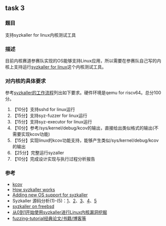 ## task 3

### 题目
支持syzkaller for linux内核测试工具

### 描述
目前内核赛道参赛队实现的OS能够支持Linux应用，所以需要在参赛队自己写的内核上支持运行[syzkaller for linux](https://github.com/google/syzkalle)这个内核测试工具。

### 对内核的具体要求
参考[syzkaller的工作流程](https://github.com/google/syzkaller/blob/master/docs/internals.md)列出如下要求。硬件环境是qemu for riscv64。总分100分。
1. 【10分】支持sshd for linux运行
2. 【15分】支持syz-fuzzer for linux运行
3. 【15分】支持syz-executor for linux运行
4. 【10分】参考/sys/kernel/debug/kcov的输出，直接给出类似格式的输出(不需要实现kcov功能)
5. 【15分】实现linux的kcov功能支持，能够产生类似/sys/kernel/debug/kcov的输出
6. 【25分】完整运行syzaller
7. 【10分】完成设计实现与执行过程分析报告

### 参考
- [kcov](https://www.kernel.org/doc/html/latest/dev-tools/kcov.html)
- [How syzkaller works](https://github.com/google/syzkaller/blob/master/docs/internals.md)
- [Adding new OS support for syzkaller](https://github.com/google/syzkaller/blob/master/docs/adding_new_os_support.md)
- Syzkaller 源码分析(1)-(5)：[1](https://xz.aliyun.com/t/5079)、[2](https://xz.aliyun.com/t/5098)、[3](https://xz.aliyun.com/t/5154)、[4](https://xz.aliyun.com/t/5223)、[5](https://xz.aliyun.com/t/5401)
- [syzkaller on freebsd](https://freebsdfoundation.org/wp-content/uploads/2021/01/Kernel-Fuzzing.pdf)
- [从0到1开始使用syzkaller进行Linux内核漏洞挖掘](https://bbs.kanxue.com/thread-265405.htm)
- [fuzzing-tutorial经典论文/书籍/博客等](https://github.com/liyansong2018/fuzzing-tutorial)
